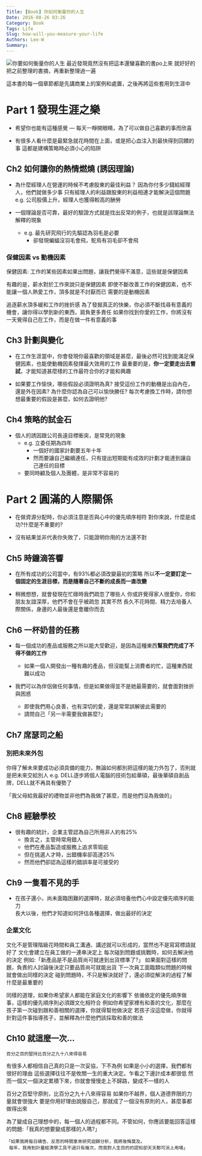 ```yaml
---
Title: [Book] 你如何衡量你的人生
Date: 2016-08-26 03:26
Category: Book
Tags: Life
Slug: how-will-you-measure-your-life
Authors: Lee-W
Summary: 
---
```


![你要如何衡量你的人生](http://pic.eslite.com/Upload/Product/201207/m/634778514624800000.jpg)
最近發現竟然沒有把這本還蠻喜歡的書po上來
就好好的把之前整理的書摘，再重新整理過一遍

<!--more-->
這本書的每一個章節都是先講商業上的案例和處置，之後再將這些套用到生涯中

# Part 1 發現生涯之樂
- 希望你也能有這種感覺 — 每天一睜開眼睛，為了可以做自己喜歡的事而欣喜

- 有很多人看什麼是最緊急就花時間在上面，或是把心血注入到最快得到回饋的事
  這都是建構策略時必須小心的陷阱

## Ch2 如何讓你的熱情燃燒 (誘因理論)

- 為什麼經理人在營運的時候不考慮股東的最佳利益？
  因為你付多少錢給經理人，他們就做多少事
  只有經理人的利益跟股東的利益相連才能解決這個問題
  e.g. 公司股價上升，經理人也獲得較高的酬勞

- 一個理論是否可靠，最好的驗證方式就是找出反常的例子，也就是該理論無法解釋的現象
	- e.g. 最先研究飛行的先驅認為羽毛是必要
		- 卻發現蝙蝠沒羽毛會飛，鴕鳥有羽毛卻不會飛

### 保健因素 vs 動機因素
保健因素: 工作的某些因素如果出問題，讓我們覺得不滿意，這些就是保健因素

有趣的是，薪水對於工作來說只是保健因素
即使不斷改善工作的保健因素，也不能讓一個人熱愛工作，頂多就是不討厭而已
需要的是動機因素

追逐薪水頂多緩和工作的挫折感
為了發掘真正的快樂，你必須不斷找尋有意義的機會，讓你得以學到新的東西，肩負更多責任
如果你找到你愛的工作，你將沒有一天覺得自己在工作，而是在做一件有意義的事

## Ch3 計劃與變化
- 在工作生涯當中，你會發現你最喜歡的領域是甚麼，最後必然可找到能滿足保健因素，也能使動機因素發揮最大效用的工作
最重要的是，**你一定要走出去嘗試**，才能知道甚麼樣的工作最符合你的才能和興趣

- 如果要工作愉快，哪些假設必須證明為真?
  接受這份工作的動機是出自內在，還是外在因素?
  為什麼你認為自己可以愉快勝任?
  每次考慮換工作時，請你想想最重要的假設是甚麼，如何去證明他?

## Ch4 策略的試金石
- 個人的誘因跟公司長遠目標衝突，是常見的現象  
	- e.g. 立委任期為四年
		- 一個好的國家計劃要五年十年
		- 然而要讓自己繼續連任，只有提出短期能有成效的計劃才能達到讓自己連任的目標
	- 要同時顧及個人及團體，是非常不容易的


# Part 2 圓滿的人際關係
- 在做資源分配時，你必須注意是否與心中的優先順序相符
對你來說，什麼是成功?什麼是不重要的?

- 沒有結果並非代表你失敗了，只能證明你用的方法還不對

## Ch5 時鐘滴答響
- 在所有成功的公司當中，有93%都必須改變最初的策略
  所以**不一定要訂定一個固定的生涯目標，而是隨著自己不斷的成長而一直改變**

- 稍微想想，就會發現在忙碌時我們疏忽了哪些人
  你或許覺得家人很愛你，你和朋友友誼深厚，他們不會在乎被疏忽
  其實不然
  長久不花時間、精力去培養人際關係，身邊的人最後還是會離你而去

## Ch6 一杯奶昔的任務
- 每一個成功的產品或服務之所以能大受歡迎，是因為這種東西**幫我們完成了不得不做的工作**  
	- 如果一個人開發出一種有趣的產品，但沒能幫上消費者的忙，這種東西就難以成功

- 我們可以為伴侶做任何事情，但是如果做得並不是她最需要的，就會面對挫折與困惑
	- 即使我們用心良善，也有深切的愛，還是常常誤解彼此需要的
	- 請問自己「另一半需要我做甚麼?」

## Ch7 席瑟司之船
### 別把未來外包
你得了解未來要成功必須具備的能力，無論如何都別把這樣的能力外包了，否則就是把未來交給別人
e.g. DELL逐步將個人電腦的技術包給華碩，最後華碩自創品牌，DELL就不再具有優勢了

「我父母給我最好的禮物並非他們為我做了甚麼，而是他們沒為我做的」

## Ch8 經驗學校
- 很有趣的統計，企業主管認為自己所用非人約有25%
	- 換言之，主管時常用錯人
	- 他們在產品製造或服務上追求零瑕疵
	- 但在挑選人才時，出錯機率卻高達25%
	- 然而他們卻認為這樣的錯誤率是可接受的

## Ch9 一隻看不見的手
- 在孩子還小，尚未面臨困難的選擇時，就必須培養他們心中設定優先順序的能力  
  長大以後，他們才知道如何評估各種選擇，做出最好的決定

### 企業文化
文化不是管理階級花時間和員工溝通、講述就可以形成的，當然也不是寫寫標語就好了
文化會建立在員工做的一連串決定上
每次碰到問題或挑戰時，如何去解決他的決定
例如:「新產品是不是品質尚可就達到出貨標準了?」
如果面對這樣的問題，負責的人討論後決定只要品質尚可就能出貨
下一次員工面臨類似問題的時候就會做出同樣的決定
碰到問題時，不只是解決就好了，還必須從解決的過程了解什麼是最重要的

同樣的道理，如果你希望家人都能在家庭文化的影響下
依循依定的優先順序做事，這樣的優先順序則必須跟文化相符合
例如你希望家裡有和善的文化，那麼在孩子第一次碰到跟和善相關的選擇，你就得幫他做決定
若孩子沒這麼做，你就得針對這件事指導孩子，並解釋為什麼他們該採取和善的做法

## Ch10 就這麼一次...
```
百分之百的堅持比百分之九十八來得容易
```

有很多人都相信自己真的只是一次妥協，下不為例
如果是小小的選擇，我們都有很好的理由
這些選擇往往不是攸關一生的重大決定。乍看之下邊計成本都很低
然而一個又一個決定累積下來，你就會慢慢走上不歸路，變成不一樣的人

百分之百堅守原則，比百分之九十八來得容易
如果你不越界，個人道德界限的力量就會很強大 
要是你用好理由說服自己，那就成了一個沒有原則的人，甚麼事都做得出來

為了變成自己理想中的，每一個人的過程都不同。不管如何，你應該要能回答這樣的問題:「我真的想要變成那樣的人嗎?」

```
「如果我將每日禱告、反思的時間拿來研究迴歸分析，我將後悔莫及。
 每年，我用到計量經濟學工具不過只有幾次，而我對人生目的的認知卻天天都可派上用場」
```
